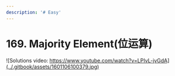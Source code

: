 ```yaml
---
description: '# Easy'
---
```


# 169. Majority Element\(位运算\)

![Solutions video: https://www.youtube.com/watch?v=LPIvL-jvGdA](../.gitbook/assets/1601106100379.jpg)

```text

```



